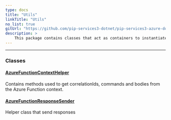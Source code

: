 ```yaml
---
type: docs
title: "Utils"
linkTitle: "Utils"
no_list: true
gitUrl: "https://github.com/pip-services3-dotnet/pip-services3-azure-dotnet"
description: >
    This package contains classes that act as containers to instantiate and run components.
---
```

---

<div class="module-body"> 


### Classes

#### [AzureFunctionContextHelper](azure_function_context_helper)
Contains methods used to get correlationIds, commands and bodies from the Azure Function context.


#### [AzureFunctionResponseSender](azure_function_response_sender)
Helper class that send responses


</div>
